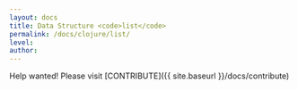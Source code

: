 ```yaml
---
layout: docs
title: Data Structure <code>list</code>
permalink: /docs/clojure/list/
level: 
author: 
---
```


Help wanted! Please visit  [CONTRIBUTE]({{ site.baseurl }}/docs/contribute)